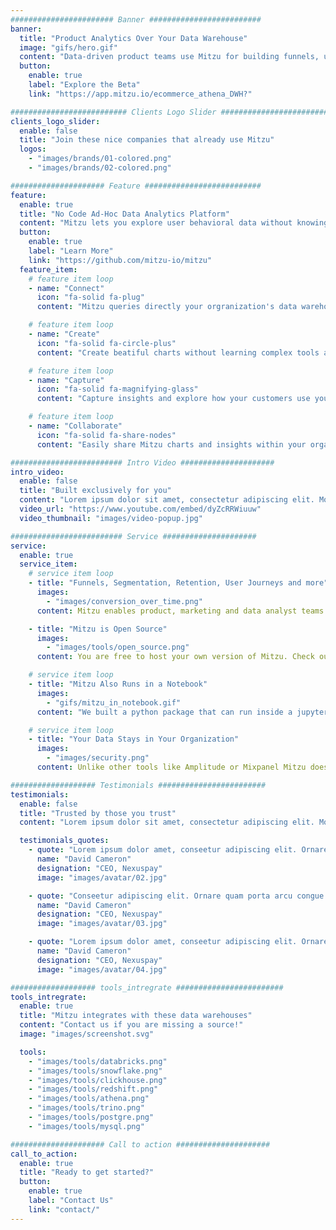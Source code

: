 ```yaml
---
####################### Banner #########################
banner:
  title: "Product Analytics Over Your Data Warehouse"
  image: "gifs/hero.gif"
  content: "Data-driven product teams use Mitzu for building funnels, understanding user behaviour and sharing insights within the organiation."
  button:
    enable: true
    label: "Explore the Beta"
    link: "https://app.mitzu.io/ecommerce_athena_DWH?"

########################## Clients Logo Slider #########################
clients_logo_slider:
  enable: false
  title: "Join these nice companies that already use Mitzu"
  logos:
    - "images/brands/01-colored.png"
    - "images/brands/02-colored.png"

##################### Feature ##########################
feature:
  enable: true
  title: "No Code Ad-Hoc Data Analytics Platform"
  content: "Mitzu lets you explore user behavioral data without knowing SQL or Python coding. Formulate user conversion, segmentation, retention or journey behavioral questions and Mitzu takes care of translating them to SQL."
  button:
    enable: true
    label: "Learn More"
    link: "https://github.com/mitzu-io/mitzu"
  feature_item:
    # feature item loop
    - name: "Connect"
      icon: "fa-solid fa-plug"
      content: "Mitzu queries directly your orgranization's data warehouse or data lake. No need to copy data to 3rd party tools anymore."

    # feature item loop
    - name: "Create"
      icon: "fa-solid fa-circle-plus"
      content: "Create beatiful charts without learning complex tools and programming languages"

    # feature item loop
    - name: "Capture"
      icon: "fa-solid fa-magnifying-glass"
      content: "Capture insights and explore how your customers use your product or service."

    # feature item loop
    - name: "Collaborate"
      icon: "fa-solid fa-share-nodes"
      content: "Easily share Mitzu charts and insights within your organization."

######################### Intro Video #####################
intro_video:
  enable: false
  title: "Built exclusively for you"
  content: "Lorem ipsum dolor sit amet, consectetur adipiscing elit. Morbi egestas Werat viverra id et aliquet. vulputate egestas sollicitudin."
  video_url: "https://www.youtube.com/embed/dyZcRRWiuuw"
  video_thumbnail: "images/video-popup.jpg"

######################### Service #####################
service:
  enable: true
  service_item:
    # service item loop
    - title: "Funnels, Segmentation, Retention, User Journeys and more"
      images:
        - "images/conversion_over_time.png"
      content: Mitzu enables product, marketing and data analyst teams to discover how users behave.

    - title: "Mitzu is Open Source"
      images:
        - "images/tools/open_source.png"
      content: You are free to host your own version of Mitzu. Check out the [documentaion](https://github.com/mitzu-io/mitzu) how to get started.

    # service item loop
    - title: "Mitzu Also Runs in a Notebook"
      images:
        - "gifs/mitzu_in_notebook.gif"
      content: "We built a python package that can run inside a jupyter or zeppelin notebook. Data analysts and data scientists can save hours by not writing SQL or Pandas code."

    # service item loop
    - title: "Your Data Stays in Your Organization"
      images:
        - "images/security.png"
      content: Unlike other tools like Amplitude or Mixpanel Mitzu doesn't demamnds you to move your data out of your organization.

################### Testimonials ########################
testimonials:
  enable: false
  title: "Trusted by those you trust"
  content: "Lorem ipsum dolor sit amet, consectetur adipiscing elit. Morbi egestas Werat viverra id et aliquet. vulputate egestas sollicitudin."

  testimonials_quotes:
    - quote: "Lorem ipsum dolor amet, conseetur adipiscing elit. Ornare quam porta arcu congue felis volutpat. Vitae lectudbfs dolor faucibus"
      name: "David Cameron"
      designation: "CEO, Nexuspay"
      image: "images/avatar/02.jpg"

    - quote: "Conseetur adipiscing elit. Ornare quam porta arcu congue felis volutpat. Vitae lectudbfs pellentesque vitae dolor faucibus"
      name: "David Cameron"
      designation: "CEO, Nexuspay"
      image: "images/avatar/03.jpg"

    - quote: "Lorem ipsum dolor amet, conseetur adipiscing elit. Ornare quam porta arcu congue felis volutpat. Vitae lectudbfs pellentesque vitae dolor"
      name: "David Cameron"
      designation: "CEO, Nexuspay"
      image: "images/avatar/04.jpg"

################### tools_intregrate ########################
tools_intregrate:
  enable: true
  title: "Mitzu integrates with these data warehouses"
  content: "Contact us if you are missing a source!"
  image: "images/screenshot.svg"

  tools:
    - "images/tools/databricks.png"
    - "images/tools/snowflake.png"
    - "images/tools/clickhouse.png"
    - "images/tools/redshift.png"
    - "images/tools/athena.png"
    - "images/tools/trino.png"
    - "images/tools/postgre.png"
    - "images/tools/mysql.png"

##################### Call to action #####################
call_to_action:
  enable: true
  title: "Ready to get started?"
  button:
    enable: true
    label: "Contact Us"
    link: "contact/"
---
```

